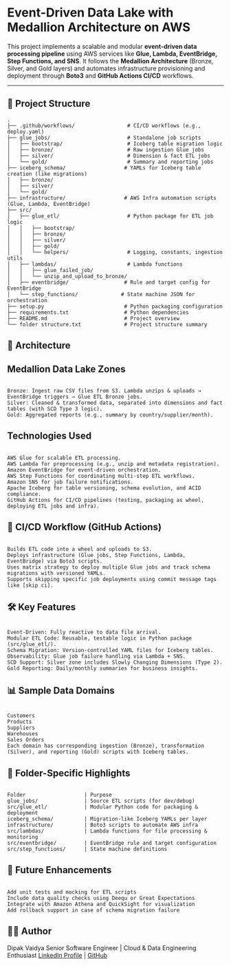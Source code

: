 # Event-Driven Data Lake with Medallion Architecture on AWS

This project implements a scalable and modular **event-driven data processing pipeline** using AWS services like **Glue, Lambda, EventBridge, Step Functions, and SNS**. It follows the **Medallion Architecture** (Bronze, Silver, and Gold layers) and automates infrastructure provisioning and deployment through **Boto3** and **GitHub Actions CI/CD** workflows.

---

## 📁 Project Structure

<pre><code>.
├── .github/workflows/                 # CI/CD workflows (e.g., deploy.yaml)
├── glue_jobs/                         # Standalone job scripts
│   ├── bootstrap/                     # Iceberg table migration logic
│   ├── bronze/                        # Raw ingestion Glue jobs
│   ├── silver/                        # Dimension & fact ETL jobs
│   └── gold/                          # Summary and reporting jobs
├── iceberg_schema/                   # YAMLs for Iceberg table creation (like migrations)
│   ├── bronze/
│   ├── silver/
│   └── gold/
├── infrastructure/                   # AWS Infra automation scripts (Glue, Lambda, EventBridge)
├── src/                              
│   ├── glue_etl/                      # Python package for ETL job logic
│   │   ├── bootstrap/
│   │   ├── bronze/
│   │   ├── silver/
│   │   ├── gold/
│   │   └── helpers/                   # Logging, constants, ingestion utils
│   ├── lambdas/                       # Lambda functions
│   │   ├── glue_failed_job/
│   │   └── unzip_and_upload_to_bronze/
│   ├── eventbridge/                  # Rule and target config for EventBridge
│   └── step_functions/              # State machine JSON for orchestration
├── setup.py                          # Python packaging configuration
├── requirements.txt                  # Python dependencies
├── README.md                         # Project overview
└── folder structure.txt              # Project structure summary
</code></pre>

## 🧱 Architecture
## Medallion Data Lake Zones
<pre><code>
Bronze: Ingest raw CSV files from S3. Lambda unzips & uploads → EventBridge triggers → Glue ETL Bronze jobs.
Silver: Cleaned & transformed data, separated into dimensions and fact tables (with SCD Type 3 logic).
Gold: Aggregated reports (e.g., summary by country/supplier/month).
</code></pre>
## Technologies Used
<pre><code>
AWS Glue for scalable ETL processing.
AWS Lambda for preprocessing (e.g., unzip and metadata registration).
Amazon EventBridge for event-driven orchestration.
AWS Step Functions for coordinating multi-step ETL workflows.
Amazon SNS for job failure notifications.
Apache Iceberg for table versioning, schema evolution, and ACID compliance.
GitHub Actions for CI/CD pipelines (testing, packaging as wheel, deploying ETL jobs and infra).
</code></pre>
## 🚀 CI/CD Workflow (GitHub Actions)
<pre><code>
Builds ETL code into a wheel and uploads to S3.
Deploys infrastructure (Glue jobs, Step Functions, Lambda, EventBridge) via Boto3 scripts.
Uses matrix strategy to deploy multiple Glue jobs and track schema migrations with versioned YAMLs.
Supports skipping specific job deployments using commit message tags like [skip ci].
</code></pre>
## 🛠️ Key Features
<pre><code>
Event-Driven: Fully reactive to data file arrival.
Modular ETL Code: Reusable, testable logic in Python package (src/glue_etl/).
Schema Migration: Version-controlled YAML files for Iceberg tables.
Observability: Glue job failure handling via Lambda + SNS.
SCD Support: Silver zone includes Slowly Changing Dimensions (Type 2).
Gold Reporting: Daily/monthly summaries for business insights.
</code></pre>
## 📊 Sample Data Domains
<pre><code>
Customers
Products
Suppliers
Warehouses
Sales Orders
Each domain has corresponding ingestion (Bronze), transformation (Silver), and reporting (Gold) scripts with Iceberg tables.
</code></pre>
## 🧩 Folder-Specific Highlights
<pre><code>
Folder                   | Purpose
glue_jobs/               | Source ETL scripts (for dev/debug)
src/glue_etl/            | Modular Python code for packaging & deployment
iceberg_schema/          | Migration-like Iceberg YAMLs per layer
infrastructure/          | Boto3 scripts to automate AWS infra
src/lambdas/             | Lambda functions for file processing & monitoring
src/eventbridge/         | EventBridge rule and target configuration
src/step_functions/      | State machine definitions
</code></pre>

## 🔁 Future Enhancements
<pre><code>
Add unit tests and mocking for ETL scripts
Include data quality checks using Deequ or Great Expectations
Integrate with Amazon Athena and QuickSight for visualization
Add rollback support in case of schema migration failure
</code></pre>
## 🧑‍💻 Author
Dipak Vaidya
Senior Software Engineer | Cloud & Data Engineering Enthusiast
<a href="https://bit.ly/2Se2UE7">LinkedIn Profile</a> | <a href="https://bit.ly/2ZaNzWp">GitHub</a>

